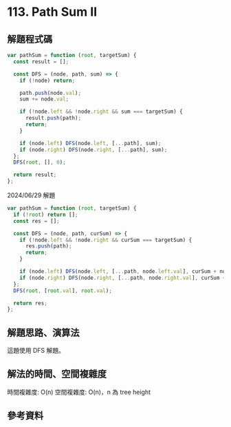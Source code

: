 # 113. Path Sum II

## 解題程式碼

```javascript
var pathSum = function (root, targetSum) {
  const result = [];

  const DFS = (node, path, sum) => {
    if (!node) return;

    path.push(node.val);
    sum += node.val;

    if (!node.left && !node.right && sum === targetSum) {
      result.push(path);
      return;
    }

    if (node.left) DFS(node.left, [...path], sum);
    if (node.right) DFS(node.right, [...path], sum);
  };
  DFS(root, [], 0);

  return result;
};
```

2024/06/29 解題

```javascript
var pathSum = function (root, targetSum) {
  if (!root) return [];
  const res = [];

  const DFS = (node, path, curSum) => {
    if (!node.left && !node.right && curSum === targetSum) {
      res.push(path);
      return;
    }

    if (node.left) DFS(node.left, [...path, node.left.val], curSum + node.left.val);
    if (node.right) DFS(node.right, [...path, node.right.val], curSum + node.right.val);
  };
  DFS(root, [root.val], root.val);

  return res;
};
```

## 解題思路、演算法

這題使用 DFS 解題。

## 解法的時間、空間複雜度

時間複雜度: O(n)
空間複雜度: O(n)，n 為 tree height

## 參考資料
